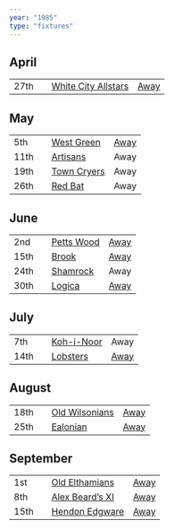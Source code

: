 ```yaml
---
year: "1985"
type: "fixtures"
---
```


## April

|  |  |  |  |
|:---|:---|:---|:---|
| 27th |  | [White City Allstars](/1985/white-city-allstars) | [Away](https://goo.gl/maps/egz4qaWtCgyq7tRr6) |

## May

|  |  |  |  |
|:---|:---|:---|:---|
| 5th |  | [West Green](/1985/west-green) | [Away](https://goo.gl/maps/RuqU3SDAXZkYVKds6) |
| 11th |  | [Artisans](/1985/the-artisans) | Away |
| 19th |  | [Town Cryers](/1985/town-cryers) | Away |
| 26th |  | [Red Bat](/1985/red-bat) | Away |

## June

|  |  |  |  |
|:---|:---|:---|:---|
| 2nd |   | [Petts Wood](/1985/petts-wood) | [Away](https://goo.gl/maps/GSxny1YCCc3PhEtD6) |
| 15th |  | [Brook](/1985/brook) | [Away](https://goo.gl/maps/dQwigbDWBHfwzub68) |
| 24th |   | [Shamrock](/1985/shamrock) | Away |
| 30th |   | [Logica](/1985/logica) | [Away](https://goo.gl/maps/Fx66VqDovzYn2pBCA) |

## July

|  |  |  |  |
|:---|:---|:---|:---|
| 7th |  | [Koh-i-Noor](/1985/koh-i-noor) | Away |
| 14th |  | [Lobsters](/1985/lobsters) | [Away](https://goo.gl/maps/FDQEWGwmyb21QdUP7) |

## August

|  |  |  |  |
|:---|:---|:---|:---|
| 18th |  | [Old Wilsonians](/1985/old-wilsonians) | [Away](https://goo.gl/maps/n8uSTWABtMzXyRX99) |
| 25th |  | [Ealonian](/1985/ealonian) | [Away](https://goo.gl/maps/PsUYWdT94Y2EWxa16) |

## September

|  |  |  |  |
|:---|:---|:---|:---|
| 1st |  | [Old Elthamians](/1985/old-elthamians) | [Away](https://goo.gl/maps/FQbBNZQTFggEmhfv9) |
| 8th |  | [Alex Beard’s XI](/1985/alex-beards-xi) | [Away](https://goo.gl/maps/z2x9Nt1CgpkdxRWN7) |
| 15th |  | [Hendon Edgware](/1985/hendon-edgware) | [Away](https://goo.gl/maps/GXV5pevaYGgK6Xqj6) |
